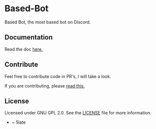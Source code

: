 # Based-Bot

Based Bot, the most based bot on Discord.

## Documentation

Read the doc [here.](https://slatedev.xyz/basedbot)

## Contribute

Feel free to contribute code in PR's, I will take a look.

If you are contributing, please [read this.](https://5late.github.io/guides/HIDDEN-BASED-BOT.html#development)

## License

Licensed under GNU GPL 2.0. See the [LICENSE](./LICENSE) file for more information.

- ~ 5late
